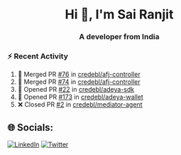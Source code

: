 <h1 align="center">Hi 👋, I'm Sai Ranjit</h1>
<h3 align="center">A developer from India</h3>

### :zap: Recent Activity

<!--START_SECTION:activity-->
1. 🎉 Merged PR [#76](https://github.com/credebl/afj-controller/pull/76) in [credebl/afj-controller](https://github.com/credebl/afj-controller)
2. 🎉 Merged PR [#74](https://github.com/credebl/afj-controller/pull/74) in [credebl/afj-controller](https://github.com/credebl/afj-controller)
3. 💪 Opened PR [#22](https://github.com/credebl/adeya-sdk/pull/22) in [credebl/adeya-sdk](https://github.com/credebl/adeya-sdk)
4. 💪 Opened PR [#173](https://github.com/credebl/adeya-wallet/pull/173) in [credebl/adeya-wallet](https://github.com/credebl/adeya-wallet)
5. ❌ Closed PR [#2](https://github.com/credebl/mediator-agent/pull/2) in [credebl/mediator-agent](https://github.com/credebl/mediator-agent)
<!--END_SECTION:activity-->

## 🌐 Socials:
[![LinkedIn](https://img.shields.io/badge/LinkedIn-%230077B5.svg?logo=linkedin&logoColor=white)](https://linkedin.com/in/sairanjit) [![Twitter](https://img.shields.io/badge/Twitter-%231DA1F2.svg?logo=Twitter&logoColor=white)](https://twitter.com/sairanjit_) 
